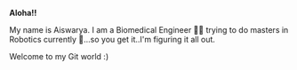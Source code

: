 **Aloha!!** 

My name is Aiswarya. I am a Biomedical Engineer 👩‍⚕️ trying to do masters in Robotics currently 🤖...so you get it..I'm figuring it all out.

Welcome to my Git world :)

